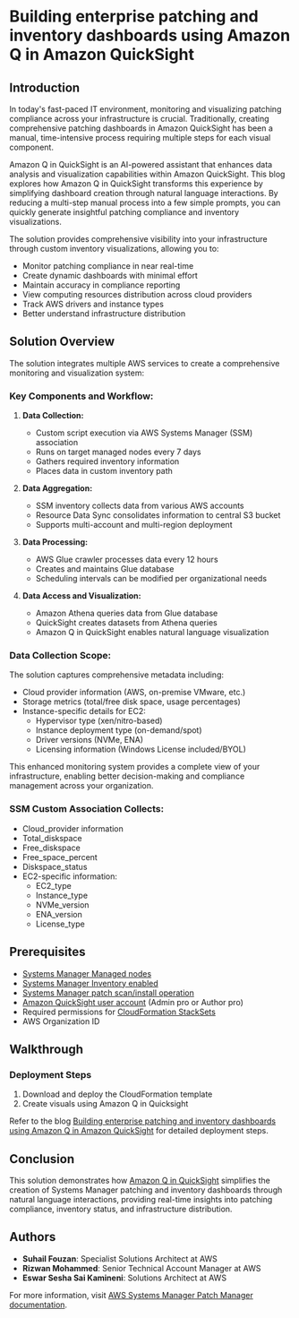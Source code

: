 # Building enterprise patching and inventory dashboards using Amazon Q in Amazon QuickSight

## Introduction

In today's fast-paced IT environment, monitoring and visualizing patching compliance across your infrastructure is crucial. Traditionally, creating comprehensive patching dashboards in Amazon QuickSight has been a manual, time-intensive process requiring multiple steps for each visual component.

Amazon Q in QuickSight is an AI-powered assistant that enhances data analysis and visualization capabilities within Amazon QuickSight. This blog explores how Amazon Q in QuickSight transforms this experience by simplifying dashboard creation through natural language interactions. By reducing a multi-step manual process into a few simple prompts, you can quickly generate insightful patching compliance and inventory visualizations.

The solution provides comprehensive visibility into your infrastructure through custom inventory visualizations, allowing you to:

- Monitor patching compliance in near real-time
- Create dynamic dashboards with minimal effort
- Maintain accuracy in compliance reporting
- View computing resources distribution across cloud providers
- Track AWS drivers and instance types
- Better understand infrastructure distribution

## Solution Overview

The solution integrates multiple AWS services to create a comprehensive monitoring and visualization system:

### Key Components and Workflow:

1. **Data Collection:**
   - Custom script execution via AWS Systems Manager (SSM) association
   - Runs on target managed nodes every 7 days
   - Gathers required inventory information
   - Places data in custom inventory path

2. **Data Aggregation:**
   - SSM inventory collects data from various AWS accounts
   - Resource Data Sync consolidates information to central S3 bucket
   - Supports multi-account and multi-region deployment

3. **Data Processing:**
   - AWS Glue crawler processes data every 12 hours
   - Creates and maintains Glue database
   - Scheduling intervals can be modified per organizational needs

4. **Data Access and Visualization:**
   - Amazon Athena queries data from Glue database
   - QuickSight creates datasets from Athena queries
   - Amazon Q in QuickSight enables natural language visualization

### Data Collection Scope:

The solution captures comprehensive metadata including:

- Cloud provider information (AWS, on-premise VMware, etc.)
- Storage metrics (total/free disk space, usage percentages)
- Instance-specific details for EC2:
  - Hypervisor type (xen/nitro-based)
  - Instance deployment type (on-demand/spot)
  - Driver versions (NVMe, ENA)
  - Licensing information (Windows License included/BYOL)

This enhanced monitoring system provides a complete view of your infrastructure, enabling better decision-making and compliance management across your organization.

### SSM Custom Association Collects:

- Cloud_provider information
- Total_diskspace
- Free_diskspace
- Free_space_percent
- Diskspace_status
- EC2-specific information:
  - EC2_type
  - Instance_type
  - NVMe_version
  - ENA_version
  - License_type

## Prerequisites

- [Systems Manager Managed nodes](https://docs.aws.amazon.com/systems-manager/latest/userguide/managed_instances.html)
- [Systems Manager Inventory enabled](https://docs.aws.amazon.com/systems-manager/latest/userguide/systems-manager-inventory.html)
- [Systems Manager patch scan/install operation](https://docs.aws.amazon.com/systems-manager/latest/userguide/systems-manager-patch.html)
- [Amazon QuickSight user account](https://docs.aws.amazon.com/quicksight/latest/user/signing-up.html) (Admin pro or Author pro)
- Required permissions for [CloudFormation StackSets](https://docs.aws.amazon.com/AWSCloudFormation/latest/UserGuide/what-is-cfnstacksets.html)
- AWS Organization ID

## Walkthrough

### Deployment Steps

1. Download and deploy the CloudFormation template
2. Create visuals using Amazon Q in Quicksight

Refer to the blog [Building enterprise patching and inventory dashboards using Amazon Q in Amazon QuickSight](https://aws.amazon.com/blogs/mt/building-enterprise-patching-and-inventory-dashboards-using-amazon-q-in-amazon-quicksight/) for detailed deployment steps.

## Conclusion

This solution demonstrates how [Amazon Q in QuickSight](https://docs.aws.amazon.com/quicksight/latest/user/quicksight-q-in-quicksight.html) simplifies the creation of Systems Manager patching and inventory dashboards through natural language interactions, providing real-time insights into patching compliance, inventory status, and infrastructure distribution.

## Authors

- **Suhail Fouzan**: Specialist Solutions Architect at AWS
- **Rizwan Mohammed**: Senior Technical Account Manager at AWS
- **Eswar Sesha Sai Kamineni**: Solutions Architect at AWS

For more information, visit [AWS Systems Manager Patch Manager documentation](https://docs.aws.amazon.com/systems-manager/latest/userguide/systems-manager-patch.html).

